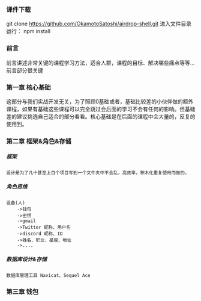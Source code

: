### 课件下载
git clone https://github.com/OkamotoSatoshi/airdrop-shell.git
进入文件目录运行：
npm install


### 前言
前言讲述非常关键的课程学习方法，适合人群，课程的目标、解决哪些痛点等等...前言部分很关键

### 第一章 核心基础
这部分与我们实战开发无关，为了照顾0基础或者，基础比较差的小伙伴做的额外课程，如果有基础这些课程可以完全跳过会后面的学习不会有任何的影响。但基础差的建议挑选自己适合的部分看看。核心基础是在后面的课程中会大量的，反复的使用到。

### 第二章 框架&角色&存储
##### 框架  
    设计是为了几十甚至上百个项目写到一个文件夹中不会乱，高效率，积木化重复使用而做的。
##### 角色思维
    设备(人)
        ->钱包
        ->密钥
        ->gmail
        ->Twitter 昵称、用户名
        ->discord 昵称、ID
        ->姓名、职业、星座、地址
        ->.... 
##### 数据库设计&存储
    数据库管理工具 Navicat、Sequel Ace

### 第三章 钱包




